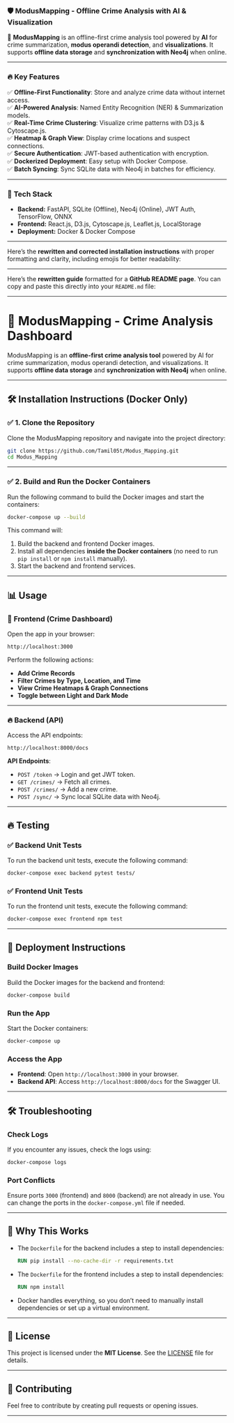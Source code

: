 ### 🛡️ **ModusMapping - Offline Crime Analysis with AI & Visualization**

🚀 **ModusMapping** is an offline-first crime analysis tool powered by **AI** for crime summarization, **modus operandi detection**, and **visualizations**. It supports **offline data storage** and **synchronization with Neo4j** when online.

---

### 🔥 **Key Features**
✅ **Offline-First Functionality**: Store and analyze crime data without internet access.  
✅ **AI-Powered Analysis**: Named Entity Recognition (NER) & Summarization models.  
✅ **Real-Time Crime Clustering**: Visualize crime patterns with D3.js & Cytoscape.js.  
✅ **Heatmap & Graph View**: Display crime locations and suspect connections.  
✅ **Secure Authentication**: JWT-based authentication with encryption.  
✅ **Dockerized Deployment**: Easy setup with Docker Compose.  
✅ **Batch Syncing**: Sync SQLite data with Neo4j in batches for efficiency.  

---

### 📌 **Tech Stack**
- **Backend:** FastAPI, SQLite (Offline), Neo4j (Online), JWT Auth, TensorFlow, ONNX  
- **Frontend:** React.js, D3.js, Cytoscape.js, Leaflet.js, LocalStorage  
- **Deployment:** Docker & Docker Compose  

---

Here’s the **rewritten and corrected installation instructions** with proper formatting and clarity, including emojis for better readability:

---

Here’s the **rewritten guide** formatted for a **GitHub README page**. You can copy and paste this directly into your `README.md` file:

---

# 🚀 ModusMapping - Crime Analysis Dashboard

ModusMapping is an **offline-first crime analysis tool** powered by AI for crime summarization, modus operandi detection, and visualizations. It supports **offline data storage** and **synchronization with Neo4j** when online.

---

## 🛠️ Installation Instructions (Docker Only)

### ✅ **1. Clone the Repository**
Clone the ModusMapping repository and navigate into the project directory:
```bash
git clone https://github.com/Tamil05t/Modus_Mapping.git
cd Modus_Mapping
```

---

### ✅ **2. Build and Run the Docker Containers**
Run the following command to build the Docker images and start the containers:
```bash
docker-compose up --build
```

This command will:
1. Build the backend and frontend Docker images.
2. Install all dependencies **inside the Docker containers** (no need to run `pip install` or `npm install` manually).
3. Start the backend and frontend services.

---

## 📊 Usage

### 🌟 **Frontend (Crime Dashboard)**
Open the app in your browser:
```
http://localhost:3000
```
Perform the following actions:
- **Add Crime Records**
- **Filter Crimes by Type, Location, and Time**
- **View Crime Heatmaps & Graph Connections**
- **Toggle between Light and Dark Mode**

---

### 🔥 **Backend (API)**
Access the API endpoints:
```
http://localhost:8000/docs
```
**API Endpoints**:
- `POST /token` → Login and get JWT token.
- `GET /crimes/` → Fetch all crimes.
- `POST /crimes/` → Add a new crime.
- `POST /sync/` → Sync local SQLite data with Neo4j.

---

## 🔥 Testing

### ✅ **Backend Unit Tests**
To run the backend unit tests, execute the following command:
```bash
docker-compose exec backend pytest tests/
```

### ✅ **Frontend Unit Tests**
To run the frontend unit tests, execute the following command:
```bash
docker-compose exec frontend npm test
```

---

## 🚀 Deployment Instructions

### **Build Docker Images**
Build the Docker images for the backend and frontend:
```bash
docker-compose build
```

### **Run the App**
Start the Docker containers:
```bash
docker-compose up
```

### **Access the App**
- **Frontend**: Open `http://localhost:3000` in your browser.
- **Backend API**: Access `http://localhost:8000/docs` for the Swagger UI.

---

## 🛠️ Troubleshooting

### **Check Logs**
If you encounter any issues, check the logs using:
```bash
docker-compose logs
```

### **Port Conflicts**
Ensure ports `3000` (frontend) and `8000` (backend) are not already in use. You can change the ports in the `docker-compose.yml` file if needed.

---

## 🚀 Why This Works
- The `Dockerfile` for the backend includes a step to install dependencies:
  ```dockerfile
  RUN pip install --no-cache-dir -r requirements.txt
  ```
- The `Dockerfile` for the frontend includes a step to install dependencies:
  ```dockerfile
  RUN npm install
  ```
- Docker handles everything, so you don’t need to manually install dependencies or set up a virtual environment.

---

## 📄 License
This project is licensed under the **MIT License**. See the [LICENSE](LICENSE) file for details.

---

## 🙌 Contributing
Feel free to contribute by creating pull requests or opening issues.

---
